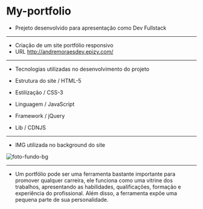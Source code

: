 # My-portfolio

- Prejeto desenvolvido para apresentação como Dev Fullstack 
____________________________________________________________________________

- Criação de um site portfólio responsivo
- URL http://andremoraesdev.epizy.com/
____________________________________________________________________________

- Tecnologias utilizadas no desenvolvimento do projeto

- Estrutura do site / HTML-5 
- Estilização / CSS-3
- Linguagem / JavaScript
- Framework / jQuery
- Lib / CDNJS 
_____________________________________________________________________________

- IMG utilizada no background do site

![foto-fundo-bg](https://user-images.githubusercontent.com/71533014/219470542-829f8c89-811b-4cd5-a8c9-ace376c0c238.jpg)

____________________________________________________________________________

- Um portfólio pode ser uma ferramenta bastante importante para promover qualquer carreira, ele funciona como uma vitrine dos trabalhos, apresentando as habilidades, qualificações, formação e experiência do profissional. Além disso, a ferramenta expõe uma pequena parte de sua personalidade. 

